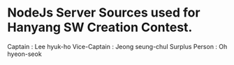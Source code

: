 # NodeJs Server Sources used for Hanyang SW Creation Contest.
Captain : Lee hyuk-ho
Vice-Captain : Jeong seung-chul
Surplus Person : Oh hyeon-seok